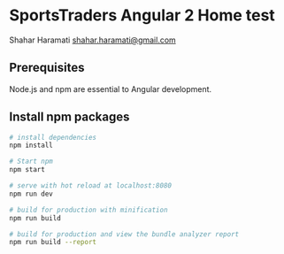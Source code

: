 # SportsTraders Angular 2 Home test
Shahar Haramati 
shahar.haramati@gmail.com

## Prerequisites

Node.js and npm are essential to Angular development. 

## Install npm packages

```bash
# install dependencies
npm install

# Start npm
npm start

# serve with hot reload at localhost:8080
npm run dev

# build for production with minification
npm run build

# build for production and view the bundle analyzer report
npm run build --report
```
